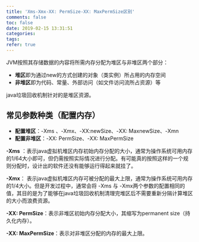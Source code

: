 ```yaml
---
title: 'Xms-Xmx-XX: PermSize-XX: MaxPermSize区别'
comments: false
toc: false
date: 2019-02-15 13:31:51
categories: 
tags:
refer: true
---
```


JVM按照其存储数据的内容将所需内存分配为堆区与非堆区两个部分：

* **堆区**即为通过new的方式创建的对象（类实例）所占用的内存空间
* **非堆区**即为代码、常量、外部访问（如文件访问流所占资源）等

java垃圾回收机制针对的是堆区资源。

## 常见参数种类（配置内存）

* **配置堆区**：-Xms 、-Xmx、-XX:newSize、-XX: MaxnewSize、-Xmn
* **配置非堆区**：-XX: PermSize、-XX: MaxPermSize

**-Xms** ：表示java虚拟机堆区内存初始内存分配的大小，通常为操作系统可用内存的1/64大小即可，但仍需按照实际情况进行分配。有可能真的按照这样的一个规则分配时，设计出的软件还没有能够运行得起来就挂了。

**-Xmx**： 表示java虚拟机堆区内存可被分配的最大上限，通常为操作系统可用内存的1/4大小。但是开发过程中，通常会将 -Xms 与 -Xmx两个参数的配置相同的值，其目的是为了能够在java垃圾回收机制清理完堆区后不需要重新分隔计算堆区的大小而浪费资源。

**-XX: PermSize**：表示非堆区初始内存分配大小，其缩写为permanent size（持久化内存）。

**-XX: MaxPermSize**：表示对非堆区分配的内存的最大上限。

